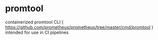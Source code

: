 # promtool
containerized promtool CLI ( https://github.com/prometheus/prometheus/tree/master/cmd/promtool ) intended for use in CI pipelines
